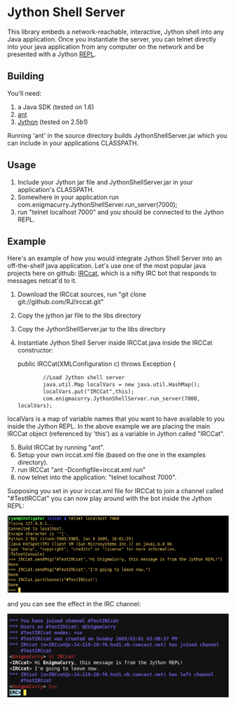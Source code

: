 # Jython Shell Server

This library embeds a network-reachable, interactive, Jython shell into any Java application. Once you instantiate the server, you can telnet directly into your java application from any computer on the network and be presented with a Jython [REPL](http://en.wikipedia.org/wiki/REPL).

## Building

You'll need:

1. a Java SDK (tested on 1.6)
2. [ant](http://ant.apache.org)
3. [Jython](http://www.jython.org) (tested on 2.5b1)

Running 'ant' in the source directory builds JythonShellServer.jar which you can include in your applications CLASSPATH.

## Usage

1. Include your Jython jar file and JythonShellServer.jar in your application's CLASSPATH.
2. Somewhere in your application run com.enigmacurry.JythonShellServer.run_server(7000);
3. run "telnet localhost 7000" and you should be connected to the Jython REPL.

## Example

Here's an example of how you would integrate Jython Shell Server into an off-the-shelf java application. Let's use one of the most popular java projects here on github: [IRCcat](http://github.com/RJ/irccat/tree), which is a nifty IRC bot that responds to messages netcat'd to it.

1. Download the IRCcat sources, run "git clone git://github.com/RJ/irccat.git"
2. Copy the jython jar file to the libs directory
3. Copy the JythonShellServer.jar to the libs directory
4. Instantiate Jython Shell Server inside IRCCat.java inside the IRCCat constructor:

	public IRCCat(XMLConfiguration c) throws Exception {

               //Load Jython shell server
               java.util.Map localVars = new java.util.HashMap();
               localVars.put("IRCCat",this);
               com.enigmacurry.JythonShellServer.run_server(7000, localVars);

localVars is a map of variable names that you want to have available to you inside the Jython REPL. In the above example we are placing the main IRCCat object (referenced by 'this') as a variable in Jython called "IRCCat".

5. Build IRCCat by running "ant".
6. Setup your own irccat.xml file (based on the one in the examples directory).
7. run IRCCat "ant -Dconfigfile=irccat.xml run"
8. now telnet into the application: "telnet localhost 7000".

Supposing you set in your irccat.xml file for IRCCat to join a channel called "#TestIRCCat" you can now play around with the bot inside the Jython REPL:

![Jython Shell Server REPL](http://github.com/EnigmaCurry/jython-shell-server/raw/59d09734b826a7e427ba408dece13339e2e39c66/doc/IRCcatREPL.png?raw=true)

and you can see the effect in the IRC channel:

![IRCcat in channel](http://github.com/EnigmaCurry/jython-shell-server/raw/59d09734b826a7e427ba408dece13339e2e39c66/doc/TestIRCcat.png?raw=true)

